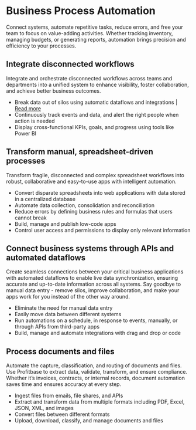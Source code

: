 # Business Process Automation

Connect systems, automate repetitive tasks, reduce errors, and free your team to focus on value-adding activities. Whether tracking inventory, managing budgets, or generating reports, automation brings precision and efficiency to your processes.

## Integrate disconnected workflows

Integrate and orchestrate disconnected workflows across teams and departments into a unified system to enhance visibility, foster collaboration, and achieve better business outcomes.

-	Break data out of silos using automatic dataflows and integrations | [Read more](break-data-out-of-silos.md)
-	Continuously track events and data, and alert the right people when action is needed
-	Display cross-functional KPIs, goals, and progress using tools like Power BI


## Transform manual, spreadsheet-driven processes

Transform fragile, disconnected and complex spreadsheet workflows into robust, collaborative and easy-to-use apps with intelligent automation.

-	Convert disparate spreadsheets into web applications with data stored in a centralized database
-	Automate data collection, consolidation and reconciliation
-	Reduce errors by defining business rules and formulas that users cannot break
-	Build, manage and publish low-code apps
-	Control user access and permissions to display only relevant information


## Connect business systems through APIs and automated dataflows

Create seamless connections between your critical business applications with automated dataflows to enable live data synchronization, ensuring accurate and up-to-date information across all systems. Say goodbye to manual data entry - remove silos, improve collaboration, and make your apps work for you instead of the other way around.

-	Eliminate the need for manual data entry
-	Easily move data between different systems
-	Run automations on a schedule, in response to events, manually, or through APIs from third-party apps
-	Build, manage and automate integrations with drag and drop or code


## Process documents and files

Automate the capture, classification, and routing of documents and files. Use Profitbase to extract data, validate, transform, and ensure compliance. Whether it’s invoices, contracts, or internal records, document automation saves time and ensures accuracy at every step.  

-	Ingest files from emails, file shares, and APIs 
-	Extract and transform data from multiple formats including PDF, Excel, JSON, XML, and images
-	Convert files between different formats
-	Upload, download, classify, and manage documents and files


